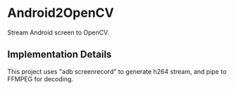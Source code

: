 # Android2OpenCV
Stream Android screen to OpenCV.

## Implementation Details
This project uses "adb screenrecord" to generate h264 stream, and pipe to FFMPEG for decoding. 
